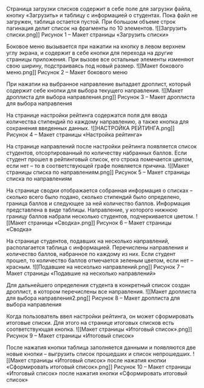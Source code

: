 Страница загрузки списков содержит в себе поле для загрузки файла, кнопку «Загрузить» и таблицу с информацией о студентах. Пока файл не загружен, таблица остается пустой. При большом объеме строк пагинация делит список на фрагменты по 10 элементов.
![[Загрузить списки.png]]
Рисунок 1 – Макет страницы «Загрузить списки»

Боковое меню вызывается при нажатии на кнопку в левом верхнем углу экрана, и содержит в себе кнопки для перехода на другие страницы приложения. При вызове все остальные элементы изменяют свою ширину, подстраиваясь под новый размер.
![[Макет бокового меню.png]]
Рисунок 2 – Макет бокового меню

При нажатии на выбранное направление выпадает дроплист, который содержит себе кнопки для выбора текущего направления.
![[Макет дроплиста для выбора направления.png]]
Рисунок 3 – Макет дроплиста для выбора направления

На странице настройки рейтинга содержатся поля для ввода количества стипендий по каждому направлению, а также кнопка для сохранения введенных данных.
![[НАСТРОЙКА РЕЙТИНГА.png]]
Рисунок 4 – Макет страницы «Настройка рейтинга»

На странице направлений после настройки рейтинга появляется список студентов, отсортированный по количеству набранных баллов. Если студент прошел в рейтинговый список, его строка помечается цветом, если нет – то в соответствующей графе появляется причина.
![[Макет страницы списка по направлениям.png]]
Рисунок 5 – Макет страницы списка по направлениям

На странице сводки отображается собранная информация о списках – сколько всего было подано, сколько стипендий было определено, граница баллов и следующее за ней количество баллов. Информация представлена в виде таблицы. Направление, у которого нижнюю границу баллов набрали несколько студентов, подчеркивается цветом.
![[Макет страницы «Сводка».png]]
Рисунок 6 – Макет страницы «Сводка»

На странице студентов, подавших на несколько направлений, располагается таблица с информацией. Перечислены направления и количество баллов, набранное по каждому из них. Если студент прошел, то количество баллов отмечается зеленым цветом, если нет – красным.
![[Подавшие на несколько направлений.png]]
Рисунок 7 – Макет страницы «Подавшие на несколько направлений»

Для дальнейшего определения студента в конкретный список создан дроплист, в котором перечислены все направления.
![[Макет дроплиста для выбора направления2.png]]
Рисунок 8 – Макет дроплиста для выбора направления

Когда пользователь ввел настройки рейтинга, он может сформировать итоговые списки. Для этого на странице итоговых списков есть соответствующая кнопка.
![[Макет страницы «Итоговый список».png]]
Рисунок 9 – Макет страницы «Итоговый список»

После нажатия кнопки таблица заполняется данными и появляются две новые кнопки – выгрузить список прошедших и список непрошедших.
![[Макет страницы «Итоговый список» после нажатия кнопки «Сформировать итоговый список».png]]
Рисунок 10 – Макет страницы «Итоговый список» после нажатия кнопки «Сформировать итоговый список»